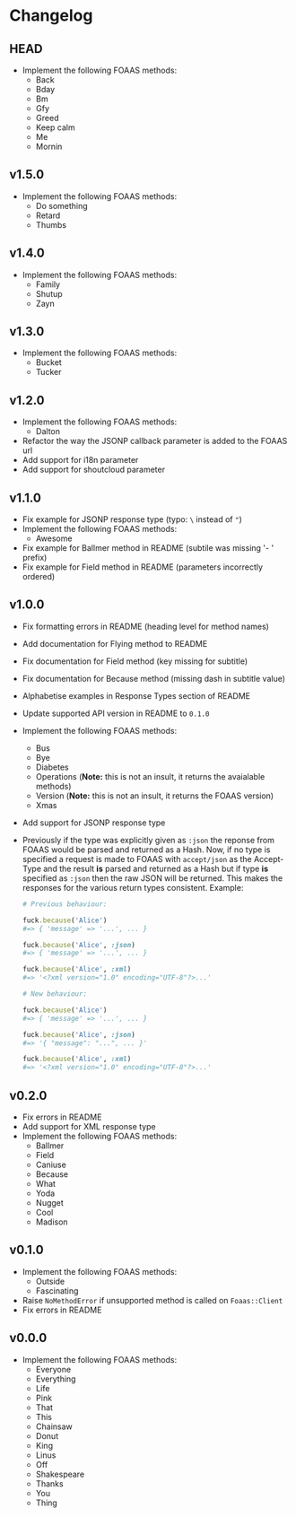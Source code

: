 # Changelog

## HEAD

* Implement the following FOAAS methods:
  * Back
  * Bday
  * Bm
  * Gfy
  * Greed
  * Keep calm
  * Me
  * Mornin

## v1.5.0

* Implement the following FOAAS methods:
  * Do something
  * Retard
  * Thumbs

## v1.4.0

* Implement the following FOAAS methods:
  * Family
  * Shutup
  * Zayn

## v1.3.0

* Implement the following FOAAS methods:
  * Bucket
  * Tucker

## v1.2.0

* Implement the following FOAAS methods:
  * Dalton
* Refactor the way the JSONP callback parameter is added to the FOAAS url
* Add support for i18n parameter
* Add support for shoutcloud parameter

## v1.1.0

* Fix example for JSONP response type (typo: `\` instead of `"`)
* Implement the following FOAAS methods:
  * Awesome
* Fix example for Ballmer method in README (subtile was missing '- ' prefix)
* Fix example for Field method in README (parameters incorrectly ordered)

## v1.0.0

* Fix formatting errors in README (heading level for method names)
* Add documentation for Flying method to README
* Fix documentation for Field method (key missing for subtitle)
* Fix documentation for Because method (missing dash in subtitle value)
* Alphabetise examples in Response Types section of README
* Update supported API version in README to `0.1.0`
* Implement the following FOAAS methods:
  * Bus
  * Bye
  * Diabetes
  * Operations (__Note:__ this is not an insult, it returns the avaialable methods)
  * Version (__Note:__ this is not an insult, it returns the FOAAS version)
  * Xmas
* Add support for JSONP response type
* Previously if the type was explicitly given as `:json` the reponse from FOAAS would
  be parsed and returned as a Hash. Now, if no type is specified a request is made to
  FOAAS with `accept/json` as the Accept-Type and the result **is** parsed and returned
  as a Hash but if type __is__ specified as `:json` then the raw JSON will be returned.
  This makes the responses for the various return types consistent. Example:

  ```ruby
  # Previous behaviour:

  fuck.because('Alice')
  #=> { 'message' => '...', ... }

  fuck.because('Alice', :json)
  #=> { 'message' => '...', ... }

  fuck.because('Alice', :xml)
  #=> '<?xml version="1.0" encoding="UTF-8"?>...'

  # New behaviour:

  fuck.because('Alice')
  #=> { 'message' => '...', ... }

  fuck.because('Alice', :json)
  #=> '{ "message": "...", ... }'

  fuck.because('Alice', :xml)
  #=> '<?xml version="1.0" encoding="UTF-8"?>...'
  ```

## v0.2.0

* Fix errors in README
* Add support for XML response type
* Implement the following FOAAS methods:
  * Ballmer
  * Field
  * Caniuse
  * Because
  * What
  * Yoda
  * Nugget
  * Cool
  * Madison

## v0.1.0

* Implement the following FOAAS methods:
  * Outside
  * Fascinating
* Raise `NoMethodError` if unsupported method is called on `Foaas::Client`
* Fix errors in README

## v0.0.0

* Implement the following FOAAS methods:
  * Everyone
  * Everything
  * Life
  * Pink
  * That
  * This
  * Chainsaw
  * Donut
  * King
  * Linus
  * Off
  * Shakespeare
  * Thanks
  * You
  * Thing
